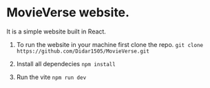 # MovieVerse website.
It is a simple website built in React.

1. To run the website in your machine first clone the repo.
`git clone https://github.com/Didar1505/MovieVerse.git`

2. Install all dependecies
`npm install`

3. Run the vite
`npm run dev`


